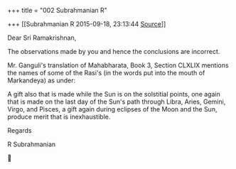 +++
title = "002 Subrahmanian R"

+++
[[Subrahmanian R	2015-09-18, 23:13:44 [Source](https://groups.google.com/g/samskrita/c/qdGMitCCGQ0)]]



Dear Sri Ramakrishnan,

  

The observations made by you and hence the conclusions are incorrect.

  

Mr. Ganguli's translation of Mahabharata, Book 3, Section CLXLIX mentions the names of some of the Rasi's (in the words put into the mouth of Markandeya) as under:

  

A gift also that is made while the Sun is on the solstitial points, one again that is made on the last day of the Sun's path through Libra, Aries, Gemini, Virgo, and Pisces, a gift again during eclipses of the Moon and the Sun, produce merit that is inexhaustible.

  

Regards

R Subrahmanian



